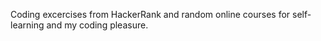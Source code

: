 Coding excercises from HackerRank and random online courses for self-learning and my coding pleasure.
